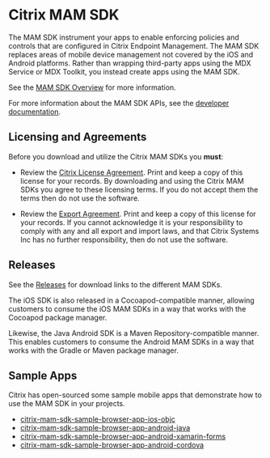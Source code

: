# Citrix MAM SDK

The MAM SDK instrument your apps to enable enforcing policies and controls that are configured in Citrix Endpoint Management. The MAM SDK replaces areas of mobile device management not covered by the iOS and Android platforms. Rather than wrapping third-party apps using the MDX Service or MDX Toolkit, you instead create apps using the MAM SDK. 

See the [MAM SDK Overview](https://docs.citrix.com/en-us/mdx-toolkit/mam-sdk-overview.html) for more information.

For more information about the MAM SDK APIs, see the [developer documentation](https://developer.cloud.com/citrixworkspace/mobile-application-integration/).

## Licensing and Agreements

Before you download and utilize the Citrix MAM SDKs you **must**:

* Review the [Citrix License Agreement](https://developer.cloud.com/citrix-api-terms-of-use). Print and keep a copy of this license for your records. By downloading and using the Citrix MAM SDKs you agree to these licensing terms.  If you do not accept them the terms then do not use the software.

* Review the [Export Agreement](EXPORT_CONTROLS). Print and keep a copy of this license for your records. If you cannot acknowledge it is your responsibility to comply with any and all export and import laws, and that Citrix Systems Inc has no further responsibility, then do not use the software.

## Releases

See the [Releases](https://github.com/citrix/citrix-mam-sdks/releases) for download links to the different MAM SDKs.

The iOS SDK is also released in a Cocoapod-compatible manner, allowing customers to consume the iOS MAM SDKs in a way that works with the Cocoapod package manager.

Likewise, the Java Android SDK is a Maven Repository-compatible manner.  This enables customers to consume the Android MAM SDKs in a way that works with the Gradle or Maven package manager.

## Sample Apps

Citrix has open-sourced some sample mobile apps that demonstrate how to use the MAM SDK in your projects.

- [citrix-mam-sdk-sample-browser-app-ios-objc](https://github.com/citrix/citrix-mam-sdk-sample-browser-app-ios-objc)
- [citrix-mam-sdk-sample-browser-app-android-java](https://github.com/citrix/citrix-mam-sdk-sample-browser-app-android-java)
- [citrix-mam-sdk-sample-browser-app-android-xamarin-forms](citrix-mam-sdk-sample-browser-app-android-xamarin-forms)
- [citrix-mam-sdk-sample-browser-app-android-cordova](https://github.com/citrix/citrix-mam-sdk-sample-browser-app-android-cordova)
